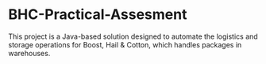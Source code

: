 # BHC-Practical-Assesment
This project is a Java-based solution designed to automate the logistics and storage operations for  Boost, Hail &amp; Cotton, which handles packages in warehouses.
